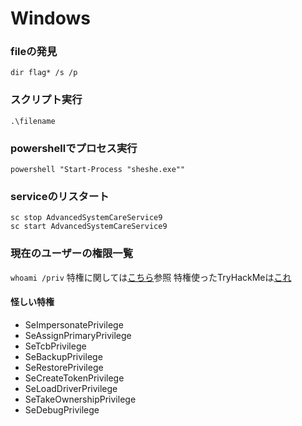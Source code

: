 # Windows

### fileの発見
`dir flag* /s /p`

### スクリプト実行
`.\filename`


### powershellでプロセス実行
`powershell "Start-Process "sheshe.exe""`

### serviceのリスタート
```
sc stop AdvancedSystemCareService9
sc start AdvancedSystemCareService9
```

### 現在のユーザーの権限一覧
`whoami /priv`
特権に関しては[こちら](https://www.exploit-db.com/papers/42556)参照
特権使ったTryHackMeは[これ](https://qiita.com/sanpo_shiho/items/3f2c4595f20cd4133ab8)

#### 怪しい特権
- SeImpersonatePrivilege
- SeAssignPrimaryPrivilege
- SeTcbPrivilege
- SeBackupPrivilege
- SeRestorePrivilege
- SeCreateTokenPrivilege
- SeLoadDriverPrivilege
- SeTakeOwnershipPrivilege
- SeDebugPrivilege
